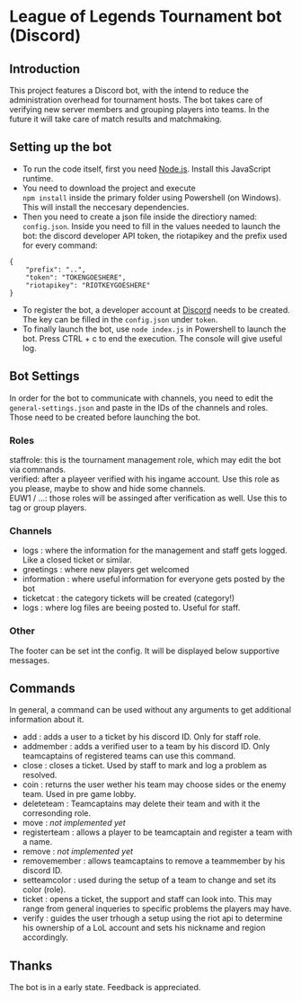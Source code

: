 # League of Legends Tournament bot (Discord)
## Introduction
This project features a Discord bot, with the intend to reduce the administration overhead for tournament hosts. The bot takes care of verifying new server members and grouping players into teams. In the future it will take care of match results and matchmaking.

## Setting up the bot
- To run the code itself, first you need [Node.js](https://nodejs.org/en/). Install this JavaScript runtime. 
- You need to download the project and execute  
`npm install` inside the primary folder using Powershell (on Windows). This will install the neccesary dependencies.  
- Then you need to create a json file inside the directiory named: `config.json`. Inside you need to fill in the values needed to launch the bot: the discord developer API token, the riotapikey and the prefix used for every command:  
```
{
	"prefix": "..",
	"token": "TOKENGOESHERE",
	"riotapikey": "RIOTKEYGOESHERE"
}
```  
- To register the bot, a developer account at [Discord](https://discord.com/developers/) needs to be created. The key can be filled in the `config.json` under `token`.  
- To finally launch the bot, use `node index.js` in Powershell to launch the bot. Press CTRL + c to end the execution. The console will give useful log.
## Bot Settings
In order for the bot to communicate with channels, you need to edit the `general-settings.json` and paste in the IDs of the channels and roles. Those need to be created before launching the bot.
### Roles
staffrole: this is the tournament management role, which may edit the bot via commands.  
verified: after a playeer verified with his ingame account. Use this role as you please, maybe to show and hide some channels.  
EUW1 / ...: those roles will be assinged after verification as well. Use this to tag or group players.  
### Channels
- logs : where the information for the management and staff gets logged. Like a closed ticket or similar.  
- greetings : where new players get welcomed
- information : where useful information for everyone gets posted by the bot
- ticketcat : the category tickets will be created (category!)
- logs : where log files are beeing posted to. Useful for staff.
### Other
The footer can be set int the config. It will be displayed below supportive messages.
## Commands
In general, a command can be used without any arguments to get additional information about it.
- add : adds a user to a ticket by his discord ID. Only for staff role.
- addmember : adds a verified user to a team by his discord ID. Only teamcaptains of registered teams can use this command.
- close : closes a ticket. Used by staff to mark and log a problem as resolved.
- coin : returns the user wether his team may choose sides or the enemy team. Used in pre game lobby.
- deleteteam : Teamcaptains may delete their team and with it the corresonding role.
- move : *not implemented yet*
- registerteam : allows a player to be teamcaptain and register a team with a name.
- remove : *not implemented yet*
- removemember : allows teamcaptains to remove a teammember by his discord ID.
- setteamcolor : used during the setup of a team to change and set its color (role).
- ticket : opens a ticket, the support and staff can look into. This may range from general inqueries to specific problems the players may have.
- verify : guides the user trhough a setup using the riot api to determine his ownership of a LoL account and sets his nickname and region accordingly.

## Thanks
The bot is in a early state. Feedback is appreciated.
